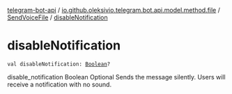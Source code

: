 [telegram-bot-api](../../index.md) / [io.github.oleksivio.telegram.bot.api.model.method.file](../index.md) / [SendVoiceFile](index.md) / [disableNotification](./disable-notification.md)

# disableNotification

`val disableNotification: `[`Boolean`](https://kotlinlang.org/api/latest/jvm/stdlib/kotlin/-boolean/index.html)`?`

disable_notification	Boolean	Optional	Sends the message silently. Users will receive a notification with no sound.

